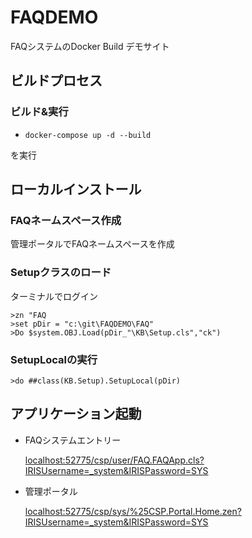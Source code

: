 # FAQDEMO

FAQシステムのDocker Build デモサイト


## ビルドプロセス

### ビルド&実行
* ```docker-compose up -d --build```      

を実行

## ローカルインストール

### FAQネームスペース作成

管理ポータルでFAQネームスペースを作成

### Setupクラスのロード

ターミナルでログイン

```
>zn "FAQ
>set pDir = "c:\git\FAQDEMO\FAQ"
>Do $system.OBJ.Load(pDir_"\KB\Setup.cls","ck")
```

### SetupLocalの実行

```
>do ##class(KB.Setup).SetupLocal(pDir)
```

## アプリケーション起動

* FAQシステムエントリー

  [localhost:52775/csp/user/FAQ.FAQApp.cls?IRISUsername=_system&IRISPassword=SYS](http://localhost:52775/csp/user/FAQ.FAQApp.cls?IRISUsername=_system&IRISPassword=SYS)

- 管理ポータル

  [localhost:52775/csp/sys/%25CSP.Portal.Home.zen?IRISUsername=_system&IRISPassword=SYS](http://localhost:52775/csp/sys/%25CSP.Portal.Home.zen?IRISUsername=_system&IRISPassword=SYS)

